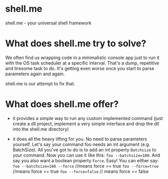 shell.me
========

shell.me - your universal shell framework

What does shell.me try to solve?
================================

We often find us wrapping code in a minimalistic console app just to run it
with the OS task scheduler at a specific interval. That's a dump, repetitive and tiresome
task to do. It's getting even worse once you start to parse parameters again and again.

shell.me is our attempt to fix that.

What does shell.me offer?
=========================

- it provides a simple way to run any custom implemented command 
  (just create a dll project, implement a very simple interface and drop the dll
  into the shell.me directory)
  
- it does all the heavy lifting for you. No need to parse parameters yourself. Let's
  say your command foo needs an int argument (e.g. BatchSize). All you've got to do is
  to add an int property ```Batchsize``` to your command. Now you can use it like this:
  ```foo --batchsize=100```. And say you also want a boolean property ```Force```. Easy!
  You can either say: 
  ```foo --batchsize=100 --force``` //means force == true
  ```foo --force=true``` //means force == true
  ```foo --force=false``` // means force == false
 


